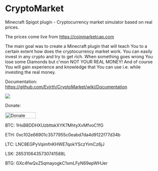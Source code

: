 # CryptoMarket
Minecraft Spigot plugin - Cryptocurrency market simulator based on real prices.

The prices come live from https://coinmarketcap.com

The main goal was to create a Minecraft plugin that will teach You to a certain extent how does the cryptocurrency market work. You can easily invest in any crypto and try to get rich. When something goes wrong You lose some Diamonds but c'mon NOT YOUR REAL MONEY! And of course You will gain experience and knowledge that You can use i.e. while investing the real money.

Documentation: https://github.com/Evirth/CryptoMarket/wiki/Documentation

![](https://i.imgur.com/CqDDmfi.png)

Donate:

<a href="https://www.paypal.me/bhliwa"><img src="https://i.imgur.com/xPQBz6k.png" alt="Donate sliwa007@gmail.com" width="100" height="20" border="0" /></a>

BTC: 1HsB8DDHXUzbttskXYK7MhtyXvMfvoC1fG

ETH: 0xc102e66901c3577955c0eabd7da4d9122f77d34b

LTC: LNC8EGPyVqimfnKHWE7qokYSczYimCz6jJ

LSK: 2853106435730741588L

BTG: GXc4fwQxZ5qmayogkC1xmLFyN69epWHJer
